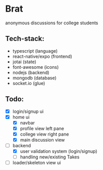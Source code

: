 # Brat
anonymous discussions for college students

## Tech-stack:
 - typescript (language)
 - react-native/expo (frontend)
 - jotai (state)
 - font-awesome (icons)
 - nodejs (backend)
 - mongodb (database)
 - socket.io (glue)

## Todo:
 - [x] login/signup ui
 - [x] home ui
    - [x] navbar
    - [x] profile view left pane
    - [x] college view right pane  
    - [x] main discussion view
 - [ ] backend
    - [x] user validation system (login/signup)
    - [ ] handling new/existing Takes
 - [ ] loader/skeleton view ui 
